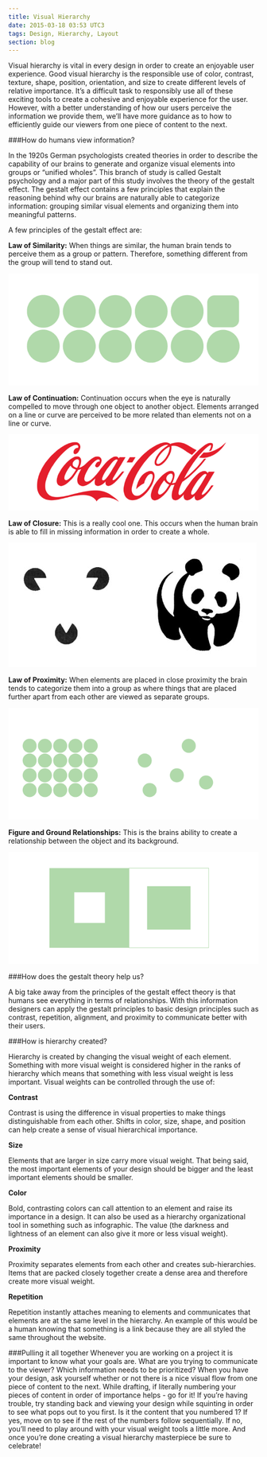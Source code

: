 ```yaml
---
title: Visual Hierarchy
date: 2015-03-18 03:53 UTC3
tags: Design, Hierarchy, Layout
section: blog
---
```


Visual hierarchy is vital in every design in order to create an enjoyable user experience. Good visual hierarchy is the responsible use of color, contrast, texture, shape, position, orientation, and size to create different levels of relative importance. It’s a difficult task to responsibly use all of these exciting tools to create a cohesive and  enjoyable experience for the user. However, with a better understanding of how our users perceive the information we provide them, we’ll have more guidance as to how to efficiently guide our viewers from one piece of content to the next.

###How do humans view information?

In the 1920s German psychologists created theories in order to describe the capability of our brains to generate and organize visual elements into groups or “unified wholes”. This branch of study is called Gestalt psychology and a major part of this study involves the theory of the gestalt effect. The gestalt effect contains a few principles that explain the reasoning behind why our brains are naturally able to categorize information: grouping similar visual elements and organizing them into meaningful patterns.


A few principles of the gestalt effect are:

**Law of Similarity:** When things are similar, the human brain tends to perceive them as a group or pattern. Therefore, something different from the group will tend to stand out.

![similarity_example](/images/blog/hierarchy/similarity.png)

**Law of Continuation:** Continuation occurs when the eye is naturally compelled to move through one object to another object. Elements arranged on a line or curve are perceived to be more related than elements not on a line or curve.


![continuation_example](/images/blog/hierarchy/continuation.png)

**Law of Closure:** This is a really cool one. This occurs when the human brain is able to fill in missing information in order to create a whole.

![closure_example](/images/blog/hierarchy/closure.png)

**Law of Proximity:** When elements are placed in close proximity the brain tends to categorize them into a group as where things that are placed further apart from each other are viewed as  separate groups.

![proximity_example](/images/blog/hierarchy/proximity.png)

**Figure and Ground Relationships:** This is the brains ability to create a relationship between the object and its background.


![figure_ground_example](/images/blog/hierarchy/figure_ground.png)



###How does the gestalt theory help us?

A big take away from the principles of the gestalt effect theory is that humans see everything in terms of relationships. With this information designers can apply the gestalt principles to basic design principles such as contrast, repetition, alignment, and proximity to communicate better with their users.

###How is hierarchy created?

Hierarchy is created by changing the visual weight of each element. Something with more visual weight is considered higher in the ranks of hierarchy which means that something with less visual weight is less important. Visual weights can be controlled through the use of:


**Contrast**

Contrast is using the difference in visual properties to make things distinguishable from each other. Shifts in color, size, shape, and position can help create a sense of visual hierarchical importance.

**Size**

Elements that are larger in size carry more visual weight. That being said, the most important elements of your design should be bigger and the least important elements should be smaller.


**Color**

Bold, contrasting colors can call attention to an element and raise its importance in a design. It can also be used as a hierarchy organizational tool in something such as infographic. The value (the darkness and lightness of an element can also give it more or less visual weight).


**Proximity**

Proximity separates elements from each other and creates sub-hierarchies. Items that are packed closely together create a dense area and therefore create more visual weight. 

**Repetition**

Repetition instantly attaches meaning to elements and communicates that elements are at the same level in the hierarchy. An example of this would be a human knowing that something is a link because they are all styled the same throughout the website.

###Pulling it all together
Whenever you are working on a project it is important to know what your goals are. What are you trying to communicate to the viewer? Which information needs to be prioritized? When you have your design, ask yourself whether or not there is a nice visual flow from one piece of content to the next. While drafting, if literally numbering your pieces of content in order of importance helps - go for it! If you’re having trouble, try standing back and viewing your design while squinting in order to see what pops out to you first. Is it the content that you numbered 1? If yes, move on to see if the rest of the numbers follow sequentially. If no, you’ll need to play around with your visual weight tools a little more. And once you’re done creating a visual hierarchy masterpiece be sure to celebrate! 
